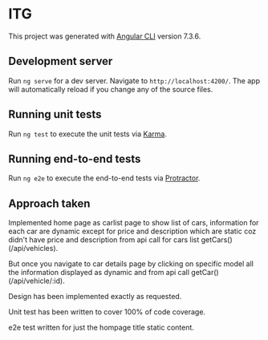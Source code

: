 # ITG

This project was generated with [Angular CLI](https://github.com/angular/angular-cli) version 7.3.6.

## Development server

Run `ng serve` for a dev server. Navigate to `http://localhost:4200/`. The app will automatically reload if you change any of the source files.

## Running unit tests

Run `ng test` to execute the unit tests via [Karma](https://karma-runner.github.io).

## Running end-to-end tests

Run `ng e2e` to execute the end-to-end tests via [Protractor](http://www.protractortest.org/).

## Approach taken

Implemented home page as carlist page to show list of cars, information for each car are dynamic except for price and description which are static coz didn't have price and description from api call for cars list getCars() (/api/vehicles).

But once you navigate to car details page by clicking on specific model all the information displayed as dynamic and from api call getCar() (/api/vehicle/:id).

Design has been implemented exactly as requested.

Unit test has been written to cover 100% of code coverage.

e2e test written for just the hompage title static content.
